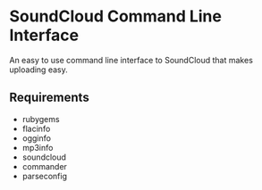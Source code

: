 SoundCloud Command Line Interface
==================================

An easy to use command line interface to SoundCloud that makes uploading easy.

Requirements
--------------
- rubygems
- flacinfo
- ogginfo
- mp3info
- soundcloud
- commander
- parseconfig